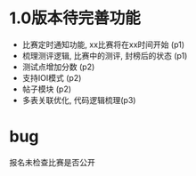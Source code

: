 # 1.0版本待完善功能
- 比赛定时通知功能, xx比赛将在xx时间开始 (p1)
- 梳理测评逻辑, 比赛中的测评, 封榜后的状态 (p1)
- 测试点增加分数 (p2)
- 支持IOI模式 (p2)
- 帖子模块 (p2)
- 多表关联优化, 代码逻辑梳理(p3)

# bug
报名未检查比赛是否公开